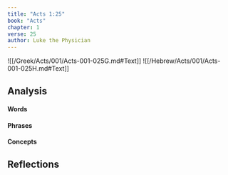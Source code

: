 ```yaml
---
title: "Acts 1:25"
book: "Acts"
chapter: 1
verse: 25
author: Luke the Physician
---
```

![[/Greek/Acts/001/Acts-001-025G.md#Text]]
![[/Hebrew/Acts/001/Acts-001-025H.md#Text]]

## Analysis

#### Words

#### Phrases

#### Concepts

## Reflections
